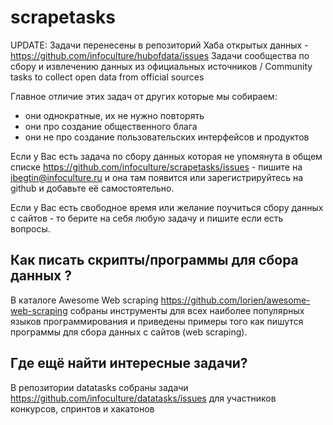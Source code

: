 # scrapetasks

UPDATE: Задачи перенесены в репозиторий Хаба открытых данных - https://github.com/infoculture/hubofdata/issues
Задачи сообщества по сбору и извлечению данных из официальных источников / Community tasks to collect open data from official sources

Главное отличие этих задач от других которые мы собираем:
* они однократные, их не нужно повторять
* они про создание общественного блага
* они не про создание пользовательских интерфейсов и продуктов

Если у Вас есть задача по сбору данных которая не упомянута в общем списке https://github.com/infoculture/scrapetasks/issues - пишите на ibegtin@infoculture.ru и она там появится 
или зарегистрируйтесь на github и добавьте её самостоятельно.

Если у Вас есть свободное время или желание поучиться сбору данных с сайтов - то берите на себя любую задачу и пишите если есть вопросы.

## Как писать скрипты/программы для сбора данных ? 
В каталоге Awesome Web scraping https://github.com/lorien/awesome-web-scraping собраны инструменты для всех наиболее популярных языков программирования и приведены примеры того как пишутся программы для сбора данных с сайтов (web scraping).


## Где ещё найти интересные задачи?
В репозитории datatasks собраны задачи https://github.com/infoculture/datatasks/issues для участников конкурсов, спринтов и хакатонов
